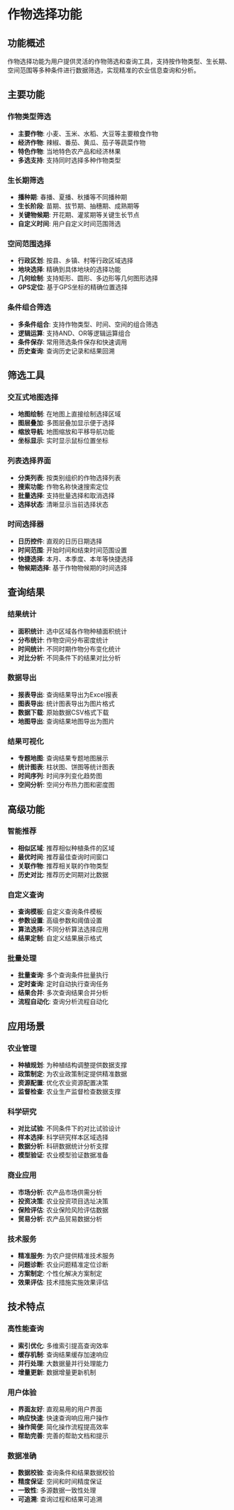 # 作物选择功能

## 功能概述

作物选择功能为用户提供灵活的作物筛选和查询工具，支持按作物类型、生长期、空间范围等多种条件进行数据筛选，实现精准的农业信息查询和分析。

## 主要功能

### 作物类型筛选
* **主要作物**: 小麦、玉米、水稻、大豆等主要粮食作物
* **经济作物**: 辣椒、番茄、黄瓜、茄子等蔬菜作物
* **特色作物**: 当地特色农产品和经济林果
* **多选支持**: 支持同时选择多种作物类型

### 生长期筛选
* **播种期**: 春播、夏播、秋播等不同播种期
* **生长阶段**: 苗期、拔节期、抽穗期、成熟期等
* **关键物候期**: 开花期、灌浆期等关键生长节点
* **自定义时间**: 用户自定义时间范围筛选

### 空间范围选择
* **行政区划**: 按县、乡镇、村等行政区域选择
* **地块选择**: 精确到具体地块的选择功能
* **几何绘制**: 支持矩形、圆形、多边形等几何图形选择
* **GPS定位**: 基于GPS坐标的精确位置选择

### 条件组合筛选
* **多条件组合**: 支持作物类型、时间、空间的组合筛选
* **逻辑运算**: 支持AND、OR等逻辑运算组合
* **条件保存**: 常用筛选条件保存和快速调用
* **历史查询**: 查询历史记录和结果回溯

## 筛选工具

### 交互式地图选择
* **地图绘制**: 在地图上直接绘制选择区域
* **图层叠加**: 多图层叠加显示便于选择
* **缩放导航**: 地图缩放和平移导航功能
* **坐标显示**: 实时显示鼠标位置坐标

### 列表选择界面
* **分类列表**: 按类别组织的作物选择列表
* **搜索功能**: 作物名称快速搜索定位
* **批量选择**: 支持批量选择和取消选择
* **选择状态**: 清晰显示当前选择状态

### 时间选择器
* **日历控件**: 直观的日历日期选择
* **时间范围**: 开始时间和结束时间范围设置
* **快捷选择**: 本月、本季度、本年等快捷选择
* **物候期选择**: 基于作物物候期的时间选择

## 查询结果

### 结果统计
* **面积统计**: 选中区域各作物种植面积统计
* **分布统计**: 作物空间分布密度统计
* **时间统计**: 不同时期作物分布变化统计
* **对比分析**: 不同条件下的结果对比分析

### 数据导出
* **报表导出**: 查询结果导出为Excel报表
* **图表导出**: 统计图表导出为图片格式
* **数据下载**: 原始数据CSV格式下载
* **地图导出**: 查询结果地图导出为图片

### 结果可视化
* **专题地图**: 查询结果专题地图展示
* **统计图表**: 柱状图、饼图等统计图表
* **时间序列**: 时间序列变化趋势图
* **空间分析**: 空间分布热力图和密度图

## 高级功能

### 智能推荐
* **相似区域**: 推荐相似种植条件的区域
* **最优时间**: 推荐最佳查询时间窗口
* **关联作物**: 推荐相关联的作物类型
* **历史对比**: 推荐历史同期对比数据

### 自定义查询
* **查询模板**: 自定义查询条件模板
* **参数设置**: 高级参数和阈值设置
* **算法选择**: 不同分析算法选择应用
* **结果定制**: 自定义结果展示格式

### 批量处理
* **批量查询**: 多个查询条件批量执行
* **定时查询**: 定时自动执行查询任务
* **结果合并**: 多次查询结果合并分析
* **流程自动化**: 查询分析流程自动化

## 应用场景

### 农业管理
* **种植规划**: 为种植结构调整提供数据支撑
* **政策制定**: 为农业政策制定提供精准数据
* **资源配置**: 优化农业资源配置决策
* **监督检查**: 农业生产监督检查数据支撑

### 科学研究
* **对比试验**: 不同条件下的对比试验设计
* **样本选择**: 科学研究样本区域选择
* **数据分析**: 科研数据统计分析支撑
* **模型验证**: 农业模型验证数据准备

### 商业应用
* **市场分析**: 农产品市场供需分析
* **投资决策**: 农业投资项目选址决策
* **保险评估**: 农业保险风险评估数据
* **贸易分析**: 农产品贸易数据分析

### 技术服务
* **精准服务**: 为农户提供精准技术服务
* **问题诊断**: 农业问题精准定位诊断
* **方案制定**: 个性化解决方案制定
* **效果评估**: 技术措施实施效果评估

## 技术特点

### 高性能查询
* **索引优化**: 多维索引提高查询效率
* **缓存机制**: 查询结果缓存加速响应
* **并行处理**: 大数据量并行处理能力
* **增量更新**: 数据增量更新机制

### 用户体验
* **界面友好**: 直观易用的用户界面
* **响应快速**: 快速查询响应用户操作
* **操作简便**: 简化操作流程提高效率
* **帮助完善**: 完善的帮助文档和提示

### 数据准确
* **数据校验**: 查询条件和结果数据校验
* **精度保证**: 空间和时间精度保证
* **一致性**: 多源数据一致性处理
* **可追溯**: 查询过程和结果可追溯